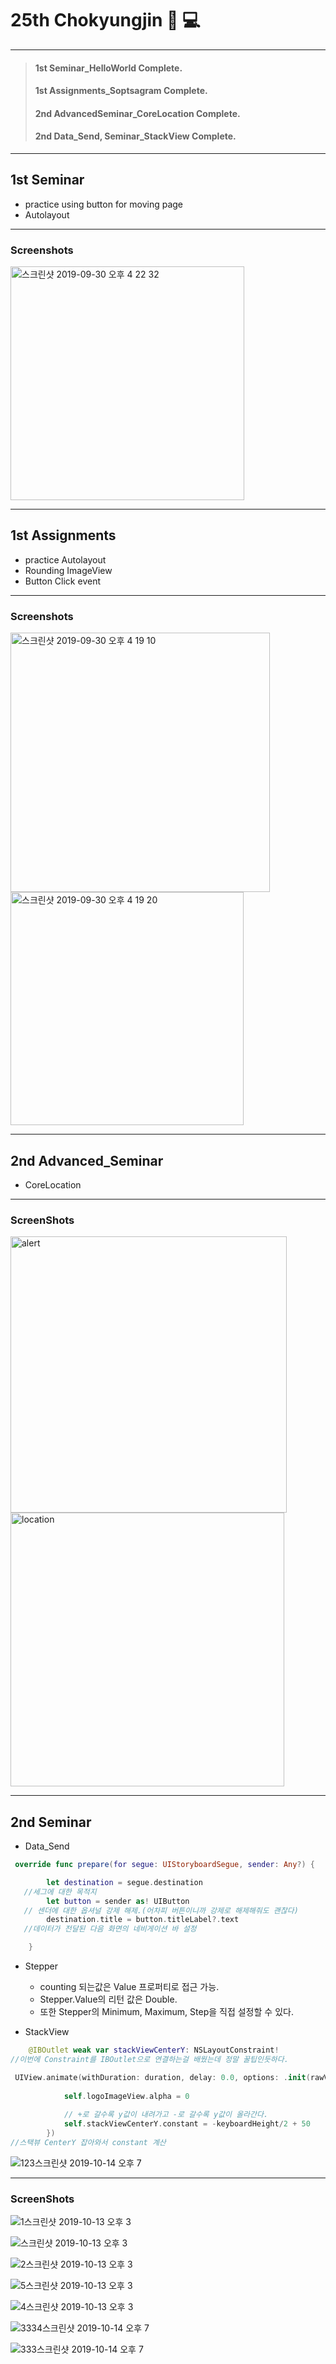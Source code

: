 # 25th Chokyungjin 📱 💻 

---

> #### 1st Seminar_HelloWorld Complete.
>
> #### 1st Assignments_Soptsagram Complete.
>
> #### 2nd AdvancedSeminar_CoreLocation Complete.
>
> #### 2nd  Data_Send, Seminar_StackView Complete.

---
## 1st Seminar

* practice using button for moving page
* Autolayout

---

### Screenshots
<img width="374" alt="스크린샷 2019-09-30 오후 4 22 32" src="https://user-images.githubusercontent.com/46750574/65857667-42b56480-e39f-11e9-8e89-0cafbf28db95.png">

---

## 1st Assignments

* practice Autolayout
* Rounding ImageView
* Button Click event

---

### Screenshots

<img width="415" alt="스크린샷 2019-09-30 오후 4 19 10" src="https://user-images.githubusercontent.com/46750574/65857665-42b56480-e39f-11e9-9e5d-0c09d9a5c53b.png">


<img width="373" alt="스크린샷 2019-09-30 오후 4 19 20" src="https://user-images.githubusercontent.com/46750574/65857666-42b56480-e39f-11e9-89b8-5430be702014.png">

---

## 2nd Advanced_Seminar

* CoreLocation

---

### ScreenShots

<img width="442" alt="alert" src="https://user-images.githubusercontent.com/46750574/66695067-99079900-ecf7-11e9-8a81-0eb664322a27.png">



<img width="438" alt="location" src="https://user-images.githubusercontent.com/46750574/66695068-99079900-ecf7-11e9-8543-f1a2216ed171.png">

---

## 2nd Seminar

* Data_Send

```swift
 override func prepare(for segue: UIStoryboardSegue, sender: Any?) {

        let destination = segue.destination	
   //세그에 대한 목적지
        let button = sender as! UIButton	
   // 센더에 대한 옵셔널 강제 해제.(어차피 버튼이니까 강제로 해제해줘도 괜찮다)
        destination.title = button.titleLabel?.text 
   //데이터가 전달된 다음 화면의 네비게이션 바 설정

    }
```

* Stepper
  *  counting 되는값은 Value 프로퍼티로 접근 가능. 
  * Stepper.Value의 리턴 값은 Double.
  * 또한 Stepper의 Minimum, Maximum, Step을 직접 설정할 수 있다.

* StackView

```swift
    @IBOutlet weak var stackViewCenterY: NSLayoutConstraint!
//이번에 Constraint를 IBOutlet으로 연결하는걸 배웠는데 정말 꿀팁인듯하다.
```

```swift
 UIView.animate(withDuration: duration, delay: 0.0, options: .init(rawValue: curve), animations: {
            
            self.logoImageView.alpha = 0
            
            // +로 갈수록 y값이 내려가고 -로 갈수록 y값이 올라간다.
            self.stackViewCenterY.constant = -keyboardHeight/2 + 50
        })
//스택뷰 CenterY 잡아와서 constant 계산
```

![123스크린샷 2019-10-14 오후 7](https://user-images.githubusercontent.com/46750574/66746834-efbecf80-eebd-11e9-8c78-a0ff6a4e4620.png)

---

### ScreenShots

![1스크린샷 2019-10-13 오후 3](https://user-images.githubusercontent.com/46750574/66711910-c3c52080-edcf-11e9-8bbb-fd003d64e3a9.png)

![스크린샷 2019-10-13 오후 3](https://user-images.githubusercontent.com/46750574/66711911-c4f64d80-edcf-11e9-966e-9234fa5cee1d.png)

![2스크린샷 2019-10-13 오후 3](https://user-images.githubusercontent.com/46750574/66711912-c6c01100-edcf-11e9-98ef-f53b10241e03.png)

![5스크린샷 2019-10-13 오후 3](https://user-images.githubusercontent.com/46750574/66711947-4c43c100-edd0-11e9-9bdb-cf8c68b2bfec.png)

![4스크린샷 2019-10-13 오후 3](https://user-images.githubusercontent.com/46750574/66711946-4c43c100-edd0-11e9-8b36-61f62771f396.png)

![3334스크린샷 2019-10-14 오후 7](https://user-images.githubusercontent.com/46750574/66746837-efbecf80-eebd-11e9-8233-ecd6a8a09748.png)

![333스크린샷 2019-10-14 오후 7](https://user-images.githubusercontent.com/46750574/66746835-efbecf80-eebd-11e9-8d7a-c327ed67dbd7.png)

